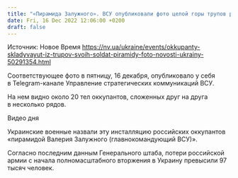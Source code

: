 ```yaml
---
title: "«Пирамида Залужного». ВСУ опубликовали фото целой горы трупов российских оккупантов"
date: Fri, 16 Dec 2022 12:06:00 +0200
draft: false
---
```

Источник: Новое Время https://nv.ua/ukraine/events/okkupanty-skladyvayut-iz-trupov-svoih-soldat-piramidy-foto-novosti-ukrainy-50291354.html


 Соответствующее фото в пятницу, 16 декабря, опубликовало у себя в Telegram-канале Управление стратегических коммуникаций ВСУ.

На нем видно около 20 тел оккупантов, сложенных друг на друга в несколько рядов.

 Видео дня   

Украинские военные назвали эту инсталляцию российских оккупантов «пирамидой Валерия Залужного (главнокомандующий ВСУ)».

Согласно последним данным Генерального штаба, потери российской армии с начала полномасштабного вторжения в Украину превысили 97 тысяч человек.
